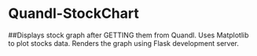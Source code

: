 # Quandl-StockChart

##Displays stock graph after GETTING them from Quandl.
Uses Matplotlib to plot stocks data.
Renders the graph using Flask development server. 
